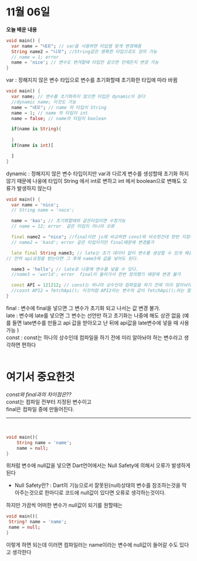 # **11월 06일**
**오늘 배운 내용**

~~~dart
void main() {
  var name = "내꼬"; // var을 사용하면 타입엠 맞게 변경해줌
  String name2 = "니꼬"; //String같은 명확한 타입으로도 정의 가능
  // name = 1; error
  name = 'nice'; // 변수도 변겨할때 타입만 같으면 언제든지 변경 가능
}
~~~

var : 정해지지 않은 변수 타입으로 변수를 초기화할때 초기화한 타입에 따라 바뀜 

~~~dart
void main() {
  var name; // 변수를 초기화하지 않으면 타입은 dynamic이 된다 
  //dynamic name; 이것도 가능
  name = "내꼬"; // name 의 타입이 String
  name = 1; // name 의 타입이 int
  name = false; // name의 타입이 boolean

  if(name is String){
  
  }
  if(name is int)[

  ]
}
~~~

dynamic : 정해지지 않은 변수 타입이지만 var과 다르게 변수를 생성할때 초기화 하지 않기 때문에 
나웅에 타입이 String 에서 int로 변하고 int 에서 boolean으로 변해도 오류가 발생하지 않는다

~~~dart
void main() {
  var name = 'nico';
  // String name = 'naco';

  name = 'kas'; // 초기화할때와 같은타입이면 수정가능
  // name = 12; error  같은 타입이 아니라 오류

  final name2 = "nico"; //final이란 js에 비교하면 const와 비슷한건데 한번 지정하면 변경 불가
  // name2 = 'kasd'; error 같은 타입이지만 final때문에 변경불가

  late final String name3; // late는 초기 데이터 없이 변수를 생성할 수 있게 해준다
// 만약 api요청을 받는다면 그 후에 name3에 값을 넣어도 된다.

  name3 = 'hello'; // late로 나중에 변수를 넣을 수 있다.
  //name3 = 'world'; error  final이 들어가서 한번 정의했기 때문에 변경 불가

  const API = 121212; // const는 하나의 상수인데 컴파일을 하기 전에 미리 알아놔야 하는 변수라고 생각하면 편하다 컴파일러가 컴파일을 하기 전에 API값이 121212라는것을 알고 컴파일을 한다는 느낌이다
  //cosnt API2 = fetchApi(); 이것처럼 API2라는 변수의 값이 fetchApi();라는 함수로 나오는거면 이것은 const가 아닌 final이나 var이 적절하다 
}
~~~

final : 변수에 final을 넣으면 그 변수가 초기화 되고 나서는 값 변경 불가. <br>
late : 변수에 late를 넣으면 그 변수는 선언만 하고 초기화는 나중에 해도 상관 없음 (예를 들면 late변수를 만들고 api 값을 받아오고 난 뒤에 api값을 late변수에 넣을 때 사용 가능 ) <br>
const : const는 하나의 상수인데 컴파일을 하기 전에 미리 알아놔야 하는 변수라고 생각하면 편하다 <br>
<br>
# **여기서 중요한것**<br>
*const와 final과의 차이점은??*<br>
const는 컴파일 전부터 지정된 변수이고 <br>
final은 컴파일 중에 만들어진다.

---
<br>

~~~dart
void main(){
    String name = 'name';
    name = null;
}
~~~

위처럼 변수에 null값을 넣으면 Dart언어에서는 Null Safety에 의해서 오류가 발생하게 된다<br>
* Null Safety란? : Dart의 기능으로서 잘못된(null)상태의 변수를 참조하는것을 막아주는것으로 한마디로 코드에 null값이 있다면 오류로 생각하는것이다.

 하지만 가끔씩 어떠한 변수가 null값이 되기를 원할때는 
 ~~~dart
 void main(){
  String? name = 'name';
  name = null;
 }
 ~~~
 이렇게 하면 되는데 이러면 컴파일러는 name이라는 변수에 null값이 들어갈 수도 있다고 생각한다<br>
